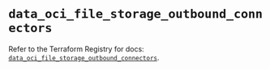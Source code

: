 # `data_oci_file_storage_outbound_connectors`

Refer to the Terraform Registry for docs: [`data_oci_file_storage_outbound_connectors`](https://registry.terraform.io/providers/oracle/oci/7.19.0/docs/data-sources/file_storage_outbound_connectors).
